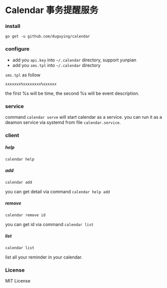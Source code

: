 # Calendar 事务提醒服务

### install

```shell
go get -u github.com/duguying/calendar
```

### configure

- add you `api.key` into `~/.calendar` directory, support yunpian
- add you `sms.tpl` into `~/.calendar` directory

`sms.tpl` as follow

```
xxxxxxx%sxxxxxxx%sxxxxx
```
the first %s will be time, the second %s will be event description.

### service

command `calendar serve` will start calendar as a service. you can run it as a deamon service via systemd from file `calendar.service`.

### client

##### help

```
calendar help
```

##### add

```
calendar add 
```
you can get detail via command `calendar help add`

##### remove

```
calendar remove id
```
you can get id via command `calendar list`

##### list

```
calendar list
```
list all your reminder in your calendar.

### License

MIT License


